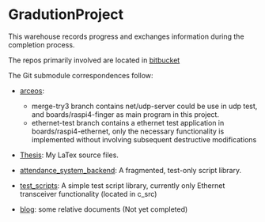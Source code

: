 # GradutionProject
This warehouse records progress and exchanges information during the completion process.


The repos primarily involved are located in [bitbucket](https://bitbucket.org/jackyliu16/workspace/projects/ARCE)

The Git submodule correspondences follow:

- [arceos](https://bitbucket.org/jackyliu16/arceos/src): 
	- merge-try3 branch contains net/udp-server could be use in udp test, and boards/raspi4-finger as main program in this project.
	- ethernet-test branch contains a ethernet test application in boards/raspi4-ethernet, only the necessary functionality is implemented without involving subsequent destructive modifications

- [Thesis](https://github.com/jackyliu16/Graduation_Thesis/tree/9cda450fd26a9f00f38251dedab0d1413c4adc51):
	My LaTex source files.

- [attendance\_system\_backend](https://bitbucket.org/jackyliu16/attendance_system_backend/src/master/): A fragmented, test-only script library.

- [test\_scripts](https://bitbucket.org/jackyliu16/udp-tester/src): A simple test script library, currently only Ethernet transceiver functionality (located in c\_src)

- [blog](https://jackyliu16.bitbucket.io/): some relative documents (Not yet completed)
